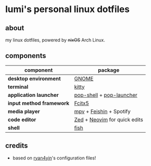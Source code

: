 # lumi's personal linux dotfiles

## about

my linux dotfiles, powered by ~~nixOS~~ Arch Linux.

## components

| component                  | package                                                                                                                                                |
|----------------------------|--------------------------------------------------------------------------------------------------------------------------------------------------------|
| **desktop environment**    | [GNOME](https://www.gnome.org/)                                                                                                                        |
| **terminal**               | [kitty](https://github.com/kovidgoyal/kitty)                                                                                                           |
| **application launcher**   | [pop-shell](https://github.com/pop-os/shell/) + [pop-launcher](https://github.com/pop-os/launcher)                                                     |
| **input method framework** | [Fcitx5](https://github.com/fcitx/fcitx5)                                                                                                              |
| **media player**           | [mpv](https://github.com/mpv-player/mpv) + [Feishin](https://github.com/jeffvli/feishin) + Spotify                                                     |
| **code editor**            | [Zed](https://zed.dev) + [Neovim](https://neovim.io/) for quick edits                                                                                  |
| **shell**                  | [fish](https://fishshell.com/)                                                                                                                         |

## credits

- based on [ryan4yin](https://github.com/ryan4yin/nix-config)'s configuration files!
